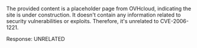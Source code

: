 The provided content is a placeholder page from OVHcloud, indicating the site is under construction. It doesn't contain any information related to security vulnerabilities or exploits. Therefore, it's unrelated to CVE-2006-1221.

Response: UNRELATED